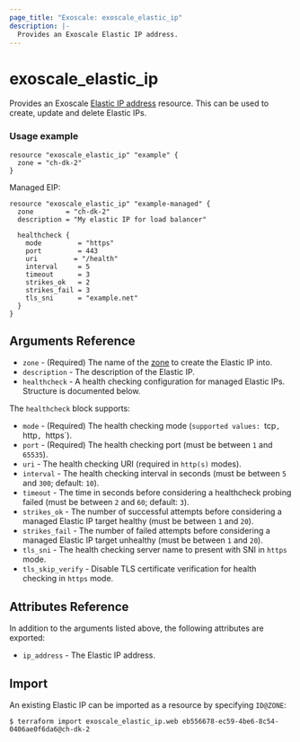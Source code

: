 ```yaml
---
page_title: "Exoscale: exoscale_elastic_ip"
description: |-
  Provides an Exoscale Elastic IP address.
---
```


# exoscale\_elastic\_ip

Provides an Exoscale [Elastic IP address][eip-doc] resource. This can be used to create, update and delete Elastic IPs.


### Usage example

```hcl
resource "exoscale_elastic_ip" "example" {
  zone = "ch-dk-2"
}
```

Managed EIP:

```hcl
resource "exoscale_elastic_ip" "example-managed" {
  zone        = "ch-dk-2"
  description = "My elastic IP for load balancer"
  
  healthcheck {
    mode         = "https"
    port         = 443
    uri         = "/health"
    interval     = 5
    timeout      = 3
    strikes_ok   = 2
    strikes_fail = 3
    tls_sni      = "example.net"
  }
}
```


## Arguments Reference

* `zone` - (Required) The name of the [zone][zone] to create the Elastic IP into.
* `description` - The description of the Elastic IP.
* `healthcheck` - A health checking configuration for managed Elastic IPs. Structure is documented below.

The `healthcheck` block supports:

* `mode` - (Required) The health checking mode (`supported values: `tcp`, `http`, `https`).
* `port` - (Required) The health checking port (must be between `1` and `65535`).
* `uri` - The health checking URI (required in `http(s)` modes).
* `interval` - The health checking interval in seconds (must be between `5` and `300`; default: `10`).
* `timeout` - The time in seconds before considering a healthcheck probing failed (must be between `2` and `60`; default: `3`).
* `strikes_ok` - The number of successful attempts before considering a managed Elastic IP target healthy (must be between `1` and `20`).
* `strikes_fail` - The number of failed attempts before considering a managed Elastic IP target unhealthy (must be between `1` and `20`).
* `tls_sni` - The health checking server name to present with SNI in `https` mode.
* `tls_skip_verify` - Disable TLS certificate verification for health checking in `https` mode.


## Attributes Reference

In addition to the arguments listed above, the following attributes are exported:

* `ip_address` - The Elastic IP address.


## Import

An existing Elastic IP can be imported as a resource by specifying `ID@ZONE`:

```console
$ terraform import exoscale_elastic_ip.web eb556678-ec59-4be6-8c54-0406ae0f6da6@ch-dk-2
```


[eip-doc]: https://community.exoscale.com/documentation/compute/eip/
[zone]: https://www.exoscale.com/datacenters/

